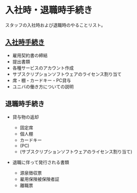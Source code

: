 # 入社時・退職時手続き

スタッフの入社時および退職時のやることリスト。

## [入社時手続き](https://github.com/uniba/uniba.github.io/blob/feature/documents/documents/入社時・退職時手続き/入社時手続き.md)
* 雇用契約書の締結
* 提出書類
* 各種サービスのアカウント作成
* サブスクリプションソフトウェアのライセンス割り当て
* 席・棚・カードキー・PC貸与
* ユニバの働き方についての説明

## 退職時手続き
* 貸与物の返却
  - 固定席
  - 個人棚
  - カードキー
  - (PC)
  - (サブスクリプションソフトウェアのライセンス割り当て)

* 退職に伴って発行される書類
  * 源泉徴収票
  * 雇用保険被保険者証
  * 離職票

